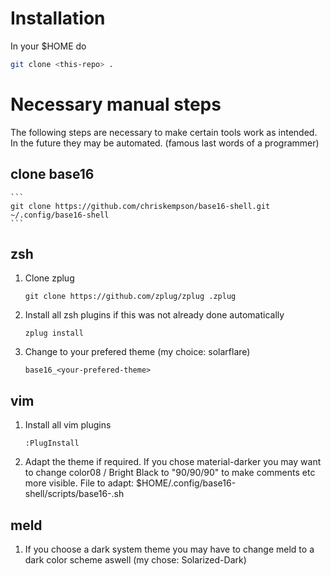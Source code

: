 # Installation
In your $HOME do 
```sh 
git clone <this-repo> . 
```


# Necessary manual steps
The following steps are necessary to make certain tools work as intended.
In the future they may be automated. (famous last words of a programmer)

## clone base16
    ```
    git clone https://github.com/chriskempson/base16-shell.git ~/.config/base16-shell
    ```

## zsh
1. Clone zplug
    ```
    git clone https://github.com/zplug/zplug .zplug
    ```
2. Install all zsh plugins if this was not already done automatically
    ``` 
    zplug install 
    ```

3. Change to your prefered theme (my choice: solarflare)
    ```
    base16_<your-prefered-theme>
    ```

## vim
1. Install all vim plugins
    ``` 
    :PlugInstall 
    ```

2. Adapt the theme if required. If you chose material-darker you may want to change color08 / Bright Black to "90/90/90" to make comments etc more visible. File to adapt: $HOME/.config/base16-shell/scripts/base16-<your-prefered-theme>.sh

## meld
1. If you choose a dark system theme you may have to change meld to a dark color scheme aswell (my chose: Solarized-Dark)
